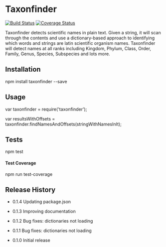Taxonfinder
=========

[![Build Status](https://travis-ci.org/pleary/node-taxonfinder.svg?branch=master)](https://travis-ci.org/pleary/node-taxonfinder)
[![Coverage Status](https://coveralls.io/repos/pleary/node-taxonfinder/badge.png?branch=master)](https://coveralls.io/r/pleary/node-taxonfinder?branch=master)

Taxonfinder detects scientific names in plain text. Given a string, it will scan through the contents and use a dictionary-based approach to identifying which words and strings are latin scientific organism names. Taxonfinder will detect names at all ranks including Kingdom, Phylum, Class, Order, Family, Genus, Species, Subspecies and lots more.

## Installation

  npm install taxonfinder --save

## Usage

  var taxonfinder = require('taxonfinder');

  var resultsWithOffsets = taxonfinder.findNamesAndOffsets(stringWithNamesInIt);

## Tests

  npm test

#### Test Coverage

  npm run test-coverage

## Release History

* 0.1.4 Updating package.json

* 0.1.3 Improving documentation

* 0.1.2 Bug fixes: dictionaries not loading

* 0.1.1 Bug fixes: dictionaries not loading

* 0.1.0 Initial release
